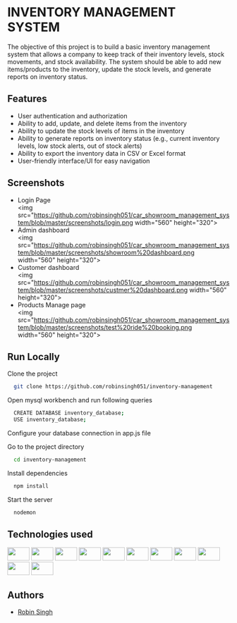 
# INVENTORY MANAGEMENT SYSTEM

The objective of this project is to build a basic inventory management system that allows a company to keep track of their inventory levels, stock movements, and stock availability. The system should be able to add new items/products to the inventory, update the stock levels, and generate reports on inventory status.


## Features

- User authentication and authorization
- Ability to add, update, and delete items from the inventory
- Ability to update the stock levels of items in the inventory
- Ability to generate reports on inventory status (e.g., current inventory levels, low stock alerts, out of stock alerts)
- Ability to export the inventory data in CSV or Excel format
- User-friendly interface/UI for easy navigation


## Screenshots

- Login Page <br><img src="https://github.com/robinsingh051/car_showroom_management_system/blob/master/screenshots/login.png width="560" height="320"><br>
- Admin dashboard <br><img src="https://github.com/robinsingh051/car_showroom_management_system/blob/master/screenshots/showroom%20dashboard.png width="560" height="320"><br>
- Customer dashboard <br><img src="https://github.com/robinsingh051/car_showroom_management_system/blob/master/screenshots/custmer%20dashboard.png width="560" height="320"><br>
- Products Manage page <br><img src="https://github.com/robinsingh051/car_showroom_management_system/blob/master/screenshots/test%20ride%20booking.png width="560" height="320"><br>


## Run Locally

Clone the project

```bash
  git clone https://github.com/robinsingh051/inventory-management
```
Open mysql workbench and run following queries

```bash
  CREATE DATABASE inventory_database;
  USE inventory_database;
```
Configure your database connection in app.js file

Go to the project directory

```bash
  cd inventory-management
```

Install dependencies

```bash
  npm install
```

Start the server

```bash
  nodemon
```


## Technologies used

[<img src="https://upload.wikimedia.org/wikipedia/commons/thumb/d/d9/Node.js_logo.svg/1200px-Node.js_logo.svg.png" width="50" height="30">](https://nodejs.org/)
[<img src="https://expressjs.com/images/favicon.png" width="50" height="30">](https://expressjs.com/)
[<img src="https://upload.wikimedia.org/wikipedia/commons/thumb/b/b2/Bootstrap_logo.svg/2560px-Bootstrap_logo.svg.png" width="50" height="30">](https://getbootstrap.com/)
[<img src="https://www.mysql.com/common/logos/logo-mysql-170x115.png" width="50" height="30">](https://www.mysql.com/)
[<img src="https://www.chartjs.org/media/logo-title.svg" width="50" height="30">](https://www.chartjs.org/)
[<img src="https://www.gstatic.com/webp/gallery3/2.png" width="50" height="30">](https://www.npmjs.com/package/bcrypt)
[<img src="https://vuejs.org/images/logo.png" width="50" height="30">](https://vuejs.org/)
[<img src="https://www.w3.org/html/logo/downloads/HTML5_Logo_256.png" width="50" height="30">](https://developer.mozilla.org/en-US/docs/Web/HTML)
[<img src="https://bulma.io/images/bulma-logo.png" width="50" height="30">](https://bulma.io/)
[<img src="https://sweetalert2.github.io/assets/sweetalert2-logo.png" width="50" height="30">](https://sweetalert2.github.io/images/SweetAlert2.png)
[<img src="https://upload.wikimedia.org/wikipedia/commons/thumb/9/99/Unofficial_JavaScript_logo_2.svg/2560px-Unofficial_JavaScript_logo_2.svg.png" width="50" height="30">](https://developer.mozilla.org/en-US/docs/Web/JavaScript)



## Authors

- [Robin Singh](https://github.com/robinsingh051)